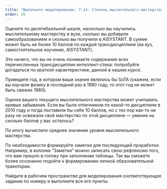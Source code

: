 ```yaml
---
title: "Выполните моделирование: 7.14. Степень мыслительного мастерства"
order: 29
---
```




Оцените по десятибалльной шкале, насколько вы научились мыслительному мастерству в вузе, сколько вы добавили самообразованием и сколько вы получили в AISYSTANT. В сумме может быть не более 10 баллов по каждой трансдисциплине (на вуз, самостоятельное изучение, AISYSTANT).

Это ничего, что вы не очень понимаете содержание всех перечисленных трансдисциплин интеллект-стека: попробуйте догадаться по краткой характеристике, данной в нашем курсе.

Приведите год, в котором ваши знания являлись бы SoTA (скажем, если вы изучали физику в последний раз в 1980 году, то этот год не может быть свежее 1980).

Оценка вашего текущего мыслительного мастерства может учитывать кривые забывания. Если вы были отличником по какой-то дисциплине в 2010 году и тогда поставили бы себе 10 баллов, но с тех пор как-то ни разу не освежали своё мастерство по этой дисциплине — умение на сколько баллов у вас осталось?

По итогу вычислите среднее значение уровня мыслительного мастерства.

По необходимости формируйте заметки для последующей проработки. Например, в колонке “Заметки” можно записать свою рефлексию того, что вам пришло в голову при заполнении таблицы. Так вы сможете более осознанно подойти к формированию личной образовательной траектории.

Найдите в рабочем пространстве для моделирования соответствующее задание по номеру и выполните все его пункты.

